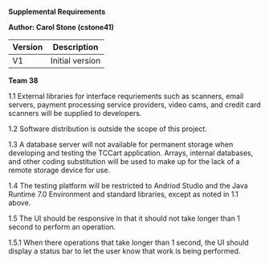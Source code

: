 **Supplemental Requirements**

**Author:  Carol Stone (cstone41)**

| Version | Description     |
| --------|:---------------:|
| V1      | Initial version |

**Team 38**

1.1 External libraries for interface requriements such as scanners, email servers, payment processing service providers, video cams, and credit card scanners will be supplied to developers.

1.2 Software distribution is outside the scope of this project.

1.3 A database server will not available for permanent storage when developing and testing the TCCart application.  Arrays, internal databases, and other coding substitution will be used to make up for the lack of a remote storage device for use.

1.4  The testing platform will be restricted to Andriod Studio and the Java Runtime 7.0 Environment and standard libraries, except as noted in 1.1 above.

1.5 The UI should be responsive in that it should not take longer than 1 second to perform an operation.

1.5.1 When there operations that take longer than 1 second, the UI should display a status bar to let the user know that work is being performed.
